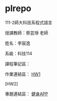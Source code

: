 # plrepo

111-2師大科技系程式語言

授課教師：蔡芸琤 老師

姓名：李宸逸

系級：科技114

課程筆記區：

作業連結區：
[HW1](https://github.com/aegsgrsg13555/plrepo/blob/main/task1.ipynb)

[HW2]

專題連結區：
[健身APP](https://docs.google.com/presentation/d/114dnHpPdz7DAhRkNZ8LUskUZGcrh9dKK-yjxK3hZEvM/edit#slide=id.p)
